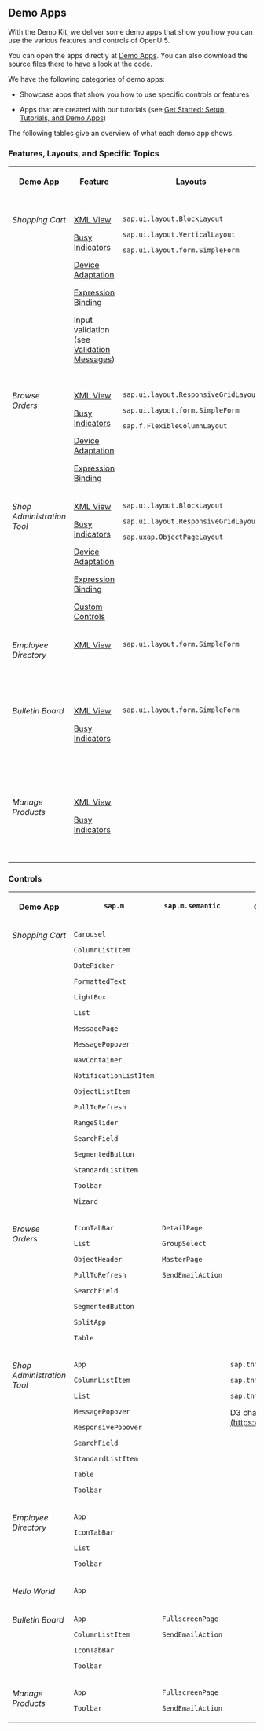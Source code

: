 <!-- loioa3ab54ecf7ac493b91904beb2095d208 -->

## Demo Apps

With the Demo Kit, we deliver some demo apps that show you how you can use the various features and controls of OpenUI5.

You can open the apps directly at [Demo Apps](https://ui5.sap.com/#demoapps.html). You can also download the source files there to have a look at the code.

We have the following categories of demo apps:

-   Showcase apps that show you how to use specific controls or features

-   Apps that are created with our tutorials \(see [Get Started: Setup, Tutorials, and Demo Apps](get-started-setup-tutorials-and-demo-apps-8b49fc1.md)\)


The following tables give an overview of what each demo app shows.



<a name="loioa3ab54ecf7ac493b91904beb2095d208__section_jyz_br2_j1b"/>

### Features, Layouts, and Specific Topics


<table>
<tr>
<th valign="top">

Demo App

</th>
<th valign="top">

Feature

</th>
<th valign="top">

Layouts

</th>
<th valign="top">

Specific Topic

</th>
</tr>
<tr>
<td valign="top">

*Shopping Cart*

</td>
<td valign="top">

[XML View](../04_Essentials/xml-view-91f2928.md)

[Busy Indicators](../08_More_About_Controls/busy-indicators-0dd2110.md)

[Device Adaptation](../05_Developing_Apps/device-adaptation-using-device-models-for-your-app-8dbd35e.md)

[Expression Binding](../04_Essentials/expression-binding-daf6852.md)

Input validation \(see [Validation Messages](../04_Essentials/validation-messages-a90d93d.md)\)

</td>
<td valign="top">

`sap.ui.layout.BlockLayout`

`sap.ui.layout.VerticalLayout`

`sap.ui.layout.form.SimpleForm`

</td>
<td valign="top">

Filtering, custom filter

Sorting

Formatting

[Behavior-Driven Development with Gherkin](../04_Essentials/behavior-driven-development-with-gherkin-45ac9f1.md)

[Mock Server](../04_Essentials/mock-server-69d3cbd.md) \(OData V2\)

Local storage

</td>
</tr>
<tr>
<td valign="top">

*Browse Orders*

</td>
<td valign="top">

[XML View](../04_Essentials/xml-view-91f2928.md)

[Busy Indicators](../08_More_About_Controls/busy-indicators-0dd2110.md)

[Device Adaptation](../05_Developing_Apps/device-adaptation-using-device-models-for-your-app-8dbd35e.md)

[Expression Binding](../04_Essentials/expression-binding-daf6852.md)

</td>
<td valign="top">

`sap.ui.layout.ResponsiveGridLayout`

`sap.ui.layout.form.SimpleForm`

`sap.f.FlexibleColumnLayout`

</td>
<td valign="top">

Sorting

Grouping

Formatting

[Mock Server](../04_Essentials/mock-server-69d3cbd.md) \(OData V2\)

</td>
</tr>
<tr>
<td valign="top">

*Shop Administration Tool*

</td>
<td valign="top">

[XML View](../04_Essentials/xml-view-91f2928.md)

[Busy Indicators](../08_More_About_Controls/busy-indicators-0dd2110.md)

[Device Adaptation](../05_Developing_Apps/device-adaptation-using-device-models-for-your-app-8dbd35e.md)

[Expression Binding](../04_Essentials/expression-binding-daf6852.md)

[Custom Controls](../07_Developing_Controls/developing-controls-8dcab00.md)

</td>
<td valign="top">

`sap.ui.layout.BlockLayout`

`sap.ui.layout.ResponsiveGridLayout`

`sap.uxap.ObjectPageLayout`

</td>
<td valign="top">

Formatting

</td>
</tr>
<tr>
<td valign="top">

*Employee Directory*

</td>
<td valign="top">

[XML View](../04_Essentials/xml-view-91f2928.md)

</td>
<td valign="top">

`sap.ui.layout.form.SimpleForm`

</td>
<td valign="top">

[Mock Server](../04_Essentials/mock-server-69d3cbd.md) \(OData V2\)

[Routing and Navigation](../04_Essentials/routing-and-navigation-3d18f20.md)

</td>
</tr>
<tr>
<td valign="top">

*Bulletin Board*

</td>
<td valign="top">

[XML View](../04_Essentials/xml-view-91f2928.md)

[Busy Indicators](../08_More_About_Controls/busy-indicators-0dd2110.md)

</td>
<td valign="top">

`sap.ui.layout.form.SimpleForm`

</td>
<td valign="top">

Sorting

Formatting

[Mock Server](../04_Essentials/mock-server-69d3cbd.md) \(OData V2\)

Custom type

</td>
</tr>
<tr>
<td valign="top">

*Manage Products*

</td>
<td valign="top">

[XML View](../04_Essentials/xml-view-91f2928.md)

[Busy Indicators](../08_More_About_Controls/busy-indicators-0dd2110.md)

</td>
<td valign="top">



</td>
<td valign="top">

Sorting

Formatting

[Mock Server](../04_Essentials/mock-server-69d3cbd.md) \(OData V2\)

</td>
</tr>
</table>



<a name="loioa3ab54ecf7ac493b91904beb2095d208__section_cp4_nd2_j1b"/>

### Controls


<table>
<tr>
<th valign="top">

Demo App

</th>
<th valign="top">

`sap.m`

</th>
<th valign="top">

`sap.m.semantic`

</th>
<th valign="top">

Other Libraries

</th>
</tr>
<tr>
<td valign="top">

*Shopping Cart*

</td>
<td valign="top">

`Carousel`

`ColumnListItem`

`DatePicker`

`FormattedText`

`LightBox`

`List`

`MessagePage`

`MessagePopover`

`NavContainer`

`NotificationListItem`

`ObjectListItem`

`PullToRefresh`

`RangeSlider`

`SearchField`

`SegmentedButton`

`StandardListItem`

`Toolbar`

`Wizard`

</td>
<td valign="top">

 

</td>
<td valign="top">

 

</td>
</tr>
<tr>
<td valign="top">

*Browse Orders*

</td>
<td valign="top">

`IconTabBar`

`List`

`ObjectHeader`

`PullToRefresh`

`SearchField`

`SegmentedButton`

`SplitApp`

`Table`

</td>
<td valign="top">

`DetailPage`

`GroupSelect`

`MasterPage`

`SendEmailAction`

</td>
<td valign="top">

 

</td>
</tr>
<tr>
<td valign="top">

*Shop Administration Tool*

</td>
<td valign="top">

`App`

`ColumnListItem`

`List`

`MessagePopover`

`ResponsivePopover`

`SearchField`

`StandardListItem`

`Table`

`Toolbar`

</td>
<td valign="top">



</td>
<td valign="top">

`sap.tnt.NavigationListItem`

`sap.tnt.ToolHeader`

`sap.tnt.ToolPage`

D3 charts \([https://d3js.org](https://d3js.org)\)

</td>
</tr>
<tr>
<td valign="top">

*Employee Directory*

</td>
<td valign="top">

`App`

`IconTabBar`

`List`

`Toolbar`

</td>
<td valign="top">



</td>
<td valign="top">

 

</td>
</tr>
<tr>
<td valign="top">

*Hello World*

</td>
<td valign="top">

`App`

</td>
<td valign="top">



</td>
<td valign="top">



</td>
</tr>
<tr>
<td valign="top">

*Bulletin Board*

</td>
<td valign="top">

`App`

`ColumnListItem`

`IconTabBar`

`Toolbar`

</td>
<td valign="top">

`FullscreenPage`

`SendEmailAction`

</td>
<td valign="top">

 

</td>
</tr>
<tr>
<td valign="top">

*Manage Products*

</td>
<td valign="top">

`App`

`Toolbar`

</td>
<td valign="top">

`FullscreenPage`

`SendEmailAction`

</td>
<td valign="top">



</td>
</tr>
</table>

